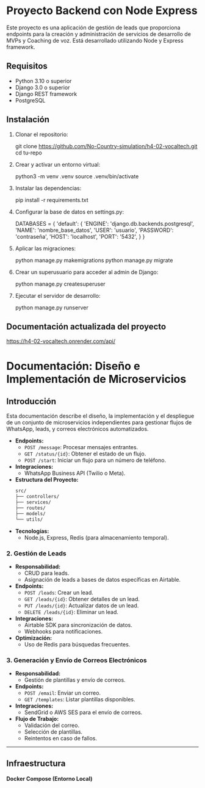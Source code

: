 # Proyecto Backend con Node Express

Este proyecto es una aplicación de gestión de leads que proporciona endpoints para la creación y administración de servicios de desarrollo de MVPs y Coaching de voz. Está desarrollado utilizando Node y Express framework.

## Requisitos

- Python 3.10 o superior
- Django 3.0 o superior
- Django REST framework
- PostgreSQL

## Instalación

1. Clonar el repositorio:
   
   git clone https://github.com/No-Country-simulation/h4-02-vocaltech.git
   cd tu-repo

2. Crear y activar un entorno virtual:

    python3 -m venv .venv
    source .venv/bin/activate

3. Instalar las dependencias:

    pip install -r requirements.txt
    
4. Configurar la base de datos en settings.py:

    DATABASES = {
        'default': {
            'ENGINE': 'django.db.backends.postgresql',
            'NAME': 'nombre_base_datos',
            'USER': 'usuario',
            'PASSWORD': 'contraseña',
            'HOST': 'localhost',
            'PORT': '5432',
        }
    }

5. Aplicar las migraciones:

    python manage.py makemigrations
    python manage.py migrate

6. Crear un superusuario para acceder al admin de Django:

    python manage.py createsuperuser

7. Ejecutar el servidor de desarrollo:

    python manage.py runserver


## Documentación actualizada del proyecto

https://h4-02-vocaltech.onrender.com/api/






# Documentación: Diseño e Implementación de Microservicios

## Introducción

Esta documentación describe el diseño, la implementación y el despliegue de un conjunto de microservicios independientes para gestionar flujos de WhatsApp, leads, y correos electrónicos automatizados.

- **Endpoints:**
  - `POST /message`: Procesar mensajes entrantes.
  - `GET /status/{id}`: Obtener el estado de un flujo.
  - `POST /start`: Iniciar un flujo para un número de teléfono.
- **Integraciones:**
  - WhatsApp Business API (Twilio o Meta).
- **Estructura del Proyecto:**
  ```bash
  src/
  ├── controllers/
  ├── services/
  ├── routes/
  ├── models/
  └── utils/
  ```
- **Tecnologías:**
  - Node.js, Express, Redis (para almacenamiento temporal).

### 2. Gestión de Leads

- **Responsabilidad:**
  - CRUD para leads.
  - Asignación de leads a bases de datos específicas en Airtable.
- **Endpoints:**
  - `POST /leads`: Crear un lead.
  - `GET /leads/{id}`: Obtener detalles de un lead.
  - `PUT /leads/{id}`: Actualizar datos de un lead.
  - `DELETE /leads/{id}`: Eliminar un lead.
- **Integraciones:**
  - Airtable SDK para sincronización de datos.
  - Webhooks para notificaciones.
- **Optimización:**
  - Uso de Redis para búsquedas frecuentes.

### 3. Generación y Envío de Correos Electrónicos

- **Responsabilidad:**
  - Gestión de plantillas y envío de correos.
- **Endpoints:**
  - `POST /email`: Enviar un correo.
  - `GET /templates`: Listar plantillas disponibles.
- **Integraciones:**
  - SendGrid o AWS SES para el envío de correos.
- **Flujo de Trabajo:**
  - Validación del correo.
  - Selección de plantillas.
  - Reintentos en caso de fallos.

---
## Infraestructura

#### Docker Compose (Entorno Local)

